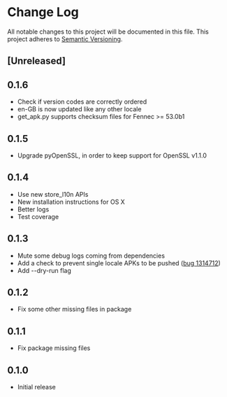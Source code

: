 # Change Log
All notable changes to this project will be documented in this file.
This project adheres to [Semantic Versioning](http://semver.org/).

## [Unreleased]

## 0.1.6
* Check if version codes are correctly ordered
* en-GB is now updated like any other locale
* get_apk.py supports checksum files for Fennec >= 53.0b1

## 0.1.5
* Upgrade pyOpenSSL, in order to keep support for OpenSSL v1.1.0

## 0.1.4
* Use new store_l10n APIs
* New installation instructions for OS X
* Better logs
* Test coverage

## 0.1.3
* Mute some debug logs coming from dependencies
* Add a check to prevent single locale APKs to be pushed ([bug 1314712](https://bugzilla.mozilla.org/show_bug.cgi?id=1314712))
* Add --dry-run flag

## 0.1.2
* Fix some other missing files in package

## 0.1.1
* Fix package missing files

## 0.1.0
* Initial release
